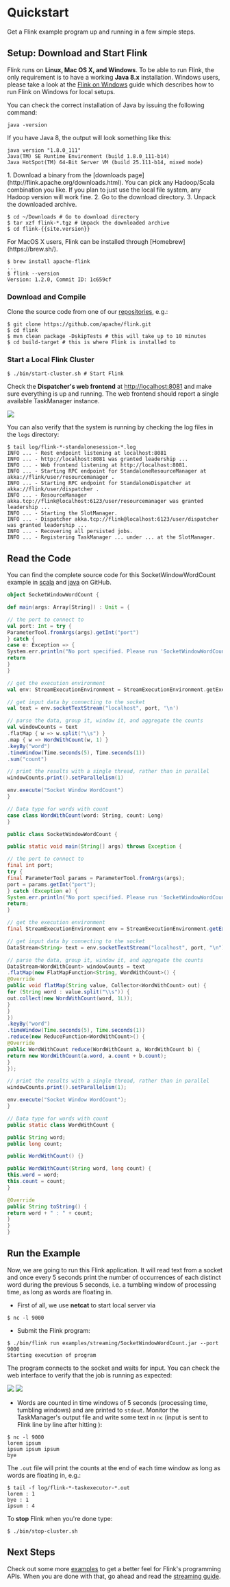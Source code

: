 # Quickstart

Get a Flink example program up and running in a few simple steps.

## Setup: Download and Start Flink

Flink runs on __Linux, Mac OS X, and Windows__. To be able to run Flink, the only requirement is to have a working __Java 8.x__ installation. Windows users, please take a look at the [Flink on Windows](../start/flink_on_windows.html) guide which describes how to run Flink on Windows for local setups.

You can check the correct installation of Java by issuing the following command:

```shell
java -version
```

If you have Java 8, the output will look something like this:

```shell
java version "1.8.0_111"
Java(TM) SE Runtime Environment (build 1.8.0_111-b14)
Java HotSpot(TM) 64-Bit Server VM (build 25.111-b14, mixed mode)
```

<div class="codetabs" markdown="1">

<div data-lang="Download and Unpack" markdown="1">
1. Download a binary from the [downloads page](http://flink.apache.org/downloads.html). You can pick
any Hadoop/Scala combination you like. If you plan to just use the local file system, any Hadoop
version will work fine.
2. Go to the download directory.
3. Unpack the downloaded archive.

```shell
$ cd ~/Downloads # Go to download directory
$ tar xzf flink-*.tgz # Unpack the downloaded archive
$ cd flink-{{site.version}}
```
</div>

<div data-lang="MacOS X" markdown="1">
For MacOS X users, Flink can be installed through [Homebrew](https://brew.sh/).

```shell
$ brew install apache-flink
...
$ flink --version
Version: 1.2.0, Commit ID: 1c659cf
```
</div>
</div>

### Download and Compile
Clone the source code from one of our [repositories](http://flink.apache.org/community.html#source-code), e.g.:

```shell
$ git clone https://github.com/apache/flink.git
$ cd flink
$ mvn clean package -DskipTests # this will take up to 10 minutes
$ cd build-target # this is where Flink is installed to
```

### Start a Local Flink Cluster

```shell
$ ./bin/start-cluster.sh # Start Flink
```

Check the __Dispatcher's web frontend__ at [http://localhost:8081](http://localhost:8081) and make sure everything is up and running. The web frontend should report a single available TaskManager instance.

![](/assets/jobmanager-1.png)

You can also verify that the system is running by checking the log files in the `logs` directory:

```shell
$ tail log/flink-*-standalonesession-*.log
INFO ... - Rest endpoint listening at localhost:8081
INFO ... - http://localhost:8081 was granted leadership ...
INFO ... - Web frontend listening at http://localhost:8081.
INFO ... - Starting RPC endpoint for StandaloneResourceManager at akka://flink/user/resourcemanager .
INFO ... - Starting RPC endpoint for StandaloneDispatcher at akka://flink/user/dispatcher .
INFO ... - ResourceManager akka.tcp://flink@localhost:6123/user/resourcemanager was granted leadership ...
INFO ... - Starting the SlotManager.
INFO ... - Dispatcher akka.tcp://flink@localhost:6123/user/dispatcher was granted leadership ...
INFO ... - Recovering all persisted jobs.
INFO ... - Registering TaskManager ... under ... at the SlotManager.
```

## Read the Code

You can find the complete source code for this SocketWindowWordCount example in [scala](https://github.com/apache/flink/blob/master/flink-examples/flink-examples-streaming/src/main/scala/org/apache/flink/streaming/scala/examples/socket/SocketWindowWordCount.scala) and [java](https://github.com/apache/flink/blob/master/flink-examples/flink-examples-streaming/src/main/java/org/apache/flink/streaming/examples/socket/SocketWindowWordCount.java) on GitHub.

```scala
object SocketWindowWordCount {

def main(args: Array[String]) : Unit = {

// the port to connect to
val port: Int = try {
ParameterTool.fromArgs(args).getInt("port")
} catch {
case e: Exception => {
System.err.println("No port specified. Please run 'SocketWindowWordCount --port <port>'")
return
}
}

// get the execution environment
val env: StreamExecutionEnvironment = StreamExecutionEnvironment.getExecutionEnvironment

// get input data by connecting to the socket
val text = env.socketTextStream("localhost", port, '\n')

// parse the data, group it, window it, and aggregate the counts
val windowCounts = text
.flatMap { w => w.split("\\s") }
.map { w => WordWithCount(w, 1) }
.keyBy("word")
.timeWindow(Time.seconds(5), Time.seconds(1))
.sum("count")

// print the results with a single thread, rather than in parallel
windowCounts.print().setParallelism(1)

env.execute("Socket Window WordCount")
}

// Data type for words with count
case class WordWithCount(word: String, count: Long)
}
```

```java
public class SocketWindowWordCount {

public static void main(String[] args) throws Exception {

// the port to connect to
final int port;
try {
final ParameterTool params = ParameterTool.fromArgs(args);
port = params.getInt("port");
} catch (Exception e) {
System.err.println("No port specified. Please run 'SocketWindowWordCount --port <port>'");
return;
}

// get the execution environment
final StreamExecutionEnvironment env = StreamExecutionEnvironment.getExecutionEnvironment();

// get input data by connecting to the socket
DataStream<String> text = env.socketTextStream("localhost", port, "\n");

// parse the data, group it, window it, and aggregate the counts
DataStream<WordWithCount> windowCounts = text
.flatMap(new FlatMapFunction<String, WordWithCount>() {
@Override
public void flatMap(String value, Collector<WordWithCount> out) {
for (String word : value.split("\\s")) {
out.collect(new WordWithCount(word, 1L));
}
}
})
.keyBy("word")
.timeWindow(Time.seconds(5), Time.seconds(1))
.reduce(new ReduceFunction<WordWithCount>() {
@Override
public WordWithCount reduce(WordWithCount a, WordWithCount b) {
return new WordWithCount(a.word, a.count + b.count);
}
});

// print the results with a single thread, rather than in parallel
windowCounts.print().setParallelism(1);

env.execute("Socket Window WordCount");
}

// Data type for words with count
public static class WordWithCount {

public String word;
public long count;

public WordWithCount() {}

public WordWithCount(String word, long count) {
this.word = word;
this.count = count;
}

@Override
public String toString() {
return word + " : " + count;
}
}
}
```

## Run the Example

Now, we are going to run this Flink application. It will read text from
a socket and once every 5 seconds print the number of occurrences of
each distinct word during the previous 5 seconds, i.e. a tumbling
window of processing time, as long as words are floating in.

* First of all, we use **netcat** to start local server via

```shell
$ nc -l 9000
```

* Submit the Flink program:

```shell
$ ./bin/flink run examples/streaming/SocketWindowWordCount.jar --port 9000
Starting execution of program

```

The program connects to the socket and waits for input. You can check the web interface to verify that the job is running as expected:

![](/assets/jobmanager-2.png)
![](/assets/jobmanager-3.png)

* Words are counted in time windows of 5 seconds (processing time, tumbling
windows) and are printed to `stdout`. Monitor the TaskManager's output file
and write some text in `nc` (input is sent to Flink line by line after
hitting <RETURN>):

```shell
$ nc -l 9000
lorem ipsum
ipsum ipsum ipsum
bye
```

The `.out` file will print the counts at the end of each time window as long
as words are floating in, e.g.:

```shell
$ tail -f log/flink-*-taskexecutor-*.out
lorem : 1
bye : 1
ipsum : 4
```

To **stop** Flink when you're done type:

```shell
$ ./bin/stop-cluster.sh
```

## Next Steps

Check out some more [examples](../examples) to get a better feel for Flink's programming APIs. When you are done with that, go ahead and read the [streaming guide](../dev/datastream_api.html).
